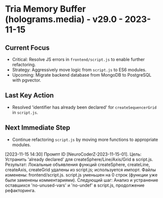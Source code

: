 # Tria Memory Buffer (holograms.media) - v29.0 - 2023-11-15
## Current Focus
- Critical: Resolve JS errors in `frontend/script.js` to enable further refactoring.
- Strategy: Aggressively move logic from `script.js` to ES6 modules.
- Upcoming: Migrate backend database from MongoDB to PostgreSQL with pgvector.
## Last Key Action
- Resolved 'identifier has already been declared' for `createSequencerGrid` in `script.js`.
## Next Immediate Step
- Continue refactoring `script.js` by moving more functions to appropriate modules.

[2023-11-15 14:30] Промпт ID [NeuroCoderZ-2023-11-15-01]. Цель: Устранить 'already declared' для createSphere/Line/Axis/Grid в script.js. Результат: Локальные объявления функций createSphere, createLine, createAxis, createGrid удалены из script.js; используется импорт. Файлы изменены: frontend/script.js. script.js уменьшен на 0 строк (функции уже были заменены комментариями). Следующий шаг: Анализ и устранение оставшихся 'no-unused-vars' и 'no-undef' в script.js, продолжение рефакторинга.
